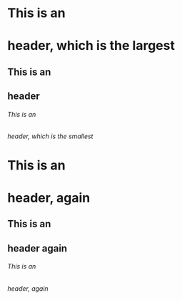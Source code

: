 # This is an <h1> header, which is the largest
## This is an <h2> header
###### This is an <h6> header, which is the smallest
# This is an <h1> header, again
## This is an <h2> header again
###### This is an <h6> header, again
